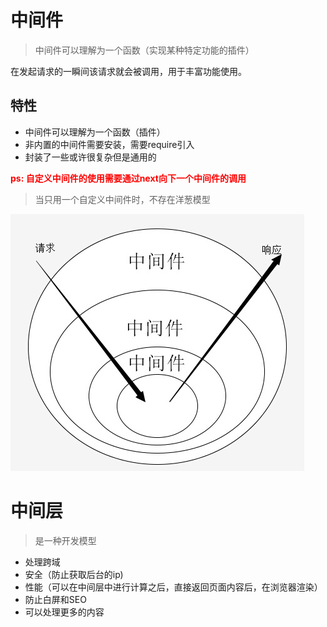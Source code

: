 # 中间件

> 中间件可以理解为一个函数（实现某种特定功能的插件）

在发起请求的一瞬间该请求就会被调用，用于丰富功能使用。

## 特性

* 中间件可以理解为一个函数（插件）
* 非内置的中间件需要安装，需要require引入
* 封装了一些或许很复杂但是通用的

**<font color="red">ps: 自定义中间件的使用需要通过next向下一个中间件的调用</font>**

> 当只用一个自定义中间件时，不存在洋葱模型

![](./img/洋葱模型.png)

# 中间层

> 是一种开发模型

* 处理跨域
* 安全（防止获取后台的ip)
* 性能（可以在中间层中进行计算之后，直接返回页面内容后，在浏览器渲染）
* 防止白屏和SEO
* 可以处理更多的内容


